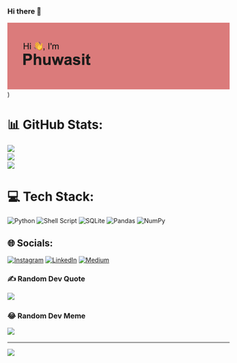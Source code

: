 ### Hi there 👋

<!--
**iggycutee/iggycutee** is a ✨ _special_ ✨ repository because its `README.md` (this file) appears on your GitHub profile.

Here are some ideas to get you started:

- 🔭 I’m currently working on ...
- 🌱 I’m currently learning ...
- 👯 I’m looking to collaborate on ...
- 🤔 I’m looking for help with ...
- 💬 Ask me about ...
- 📫 How to reach me: ...
- 😄 Pronouns: ...
- ⚡ Fun fact: ...
-->

![Banner](header.png))


# 📊 GitHub Stats:
![](https://github-readme-stats.vercel.app/api?username=iggycutee&theme=dracula&hide_border=false&include_all_commits=true&count_private=true)<br/>
![](https://github-readme-streak-stats.herokuapp.com/?user=iggycutee&theme=dracula&hide_border=false)<br/>
![](https://github-readme-stats.vercel.app/api/top-langs/?username=iggycutee&theme=dracula&hide_border=false&include_all_commits=true&count_private=true&layout=compact)

# 💻 Tech Stack:
![Python](https://img.shields.io/badge/python-3670A0?style=flat&logo=python&logoColor=ffdd54) ![Shell Script](https://img.shields.io/badge/shell_script-%23121011.svg?style=flat&logo=gnu-bash&logoColor=white) ![SQLite](https://img.shields.io/badge/sqlite-%2307405e.svg?style=flat&logo=sqlite&logoColor=white) ![Pandas](https://img.shields.io/badge/pandas-%23150458.svg?style=flat&logo=pandas&logoColor=white) ![NumPy](https://img.shields.io/badge/numpy-%23013243.svg?style=flat&logo=numpy&logoColor=white)

## 🌐 Socials:
[![Instagram](https://img.shields.io/badge/Instagram-%23E4405F.svg?logo=Instagram&logoColor=white)](https://instagram.com/inkkphwst) [![LinkedIn](https://img.shields.io/badge/LinkedIn-%230077B5.svg?logo=linkedin&logoColor=white)](https://linkedin.com/in/phuwasit-chokwiriyadit) [![Medium](https://img.shields.io/badge/Medium-12100E?logo=medium&logoColor=white)](https://medium.com/@@phuwasitinkk) 

### ✍️ Random Dev Quote
![](https://quotes-github-readme.vercel.app/api?type=horizontal&theme=radical)

### 😂 Random Dev Meme
<img src="https://random-memer.herokuapp.com/" width="512px"/>

---
[![](https://visitcount.itsvg.in/api?id=iggycutee&icon=7&color=10)](https://visitcount.itsvg.in)

<!-- Proudly created with GPRM ( https://gprm.itsvg.in ) -->

